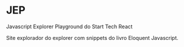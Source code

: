 # JEP
Javascript Explorer Playground do Start Tech React


Site explorador do explorer com snippets do livro Eloquent Javascript.
